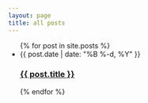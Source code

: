 ```yaml
---
layout: page
title: all posts
---
```


<ul class="post-list">
  {% for post in site.posts %}
    <li>
      <span class="post-meta">{{ post.date | date: "%B %-d, %Y" }}</span>
      <h3>
        <a class="post-link" href="{{ post.url | relative_url }}">{{ post.title }}</a>
        <!-- <small class="post-tags">
          {% for tag in post.tags %}
            <span class="tag">{{ tag }}</span>{% unless forloop.last %}, {% endunless %}
          {% endfor %}
        </small> -->
      </h3>
    </li>
  {% endfor %}
</ul> 